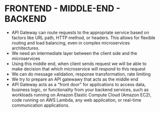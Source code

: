 # FRONTEND - MIDDLE-END - BACKEND

- API Gateway can route requests to the appropriate service based on factors like URL path, HTTP method, or headers. This allows for flexible routing and load balancing, even in complex microservices architectures.
- We need an intermediate layer between the client side and the microservices 
- Using this middle end, when client sends request we will be able to make decision that which microservice will respond to this request
- We can do message validation, response transformation, rate limiting
- We try to prepare an API gatewawy that acts as the middle end
- API Gateway acts as a "front door" for applications to access data, business logic, or functionality from your backend services, such as workloads running on Amazon Elastic Compute Cloud (Amazon EC2), code running on AWS Lambda, any web application, or real-time communication applications.
